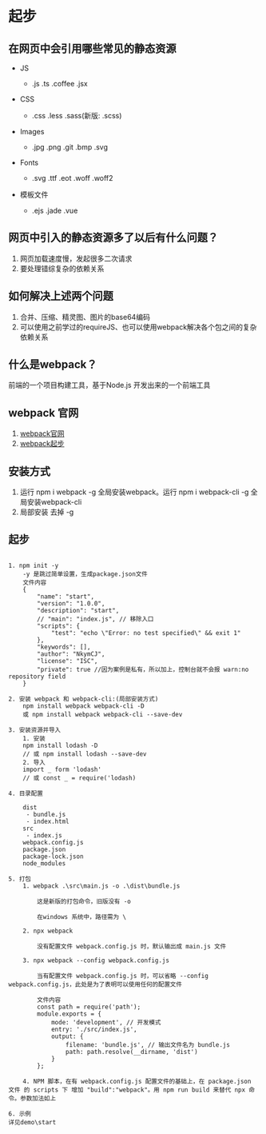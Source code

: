 # 起步

## 在网页中会引用哪些常见的静态资源
+ JS

    - .js .ts .coffee .jsx

+ CSS

    - .css .less .sass(新版: .scss)

+ Images

    - .jpg .png .git .bmp .svg

+ Fonts

    - .svg .ttf .eot .woff .woff2

+ 模板文件

    - .ejs .jade .vue

## 网页中引入的静态资源多了以后有什么问题？

1. 网页加载速度慢，发起很多二次请求
2. 要处理错综复杂的依赖关系

## 如何解决上述两个问题

1. 合并、压缩、精灵图、图片的base64编码
2. 可以使用之前学过的requireJS、也可以使用webpack解决各个包之间的复杂依赖关系

## 什么是webpack？

前端的一个项目构建工具，基于Node.js 开发出来的一个前端工具

## webpack 官网

1. [webpack官网](https://webpack.github.io/)
2. [webpack起步](https://www.webpackjs.com/guides/)

## 安装方式
1. 运行 npm i webpack -g 全局安装webpack。运行 npm i webpack-cli -g 全局安装webpack-cli
2. 局部安装 去掉 -g

## 起步

```

1. npm init -y
    -y 是跳过简单设置，生成package.json文件
    文件内容
    {
        "name": "start",
        "version": "1.0.0",
        "description": "start",
        // "main": "index.js", // 移除入口
        "scripts": {
            "test": "echo \"Error: no test specified\" && exit 1"
        },
        "keywords": [],
        "author": "NkymCJ",
        "license": "ISC",
        "private": true //因为案例是私有，所以加上，控制台就不会报 warn:no repository field
    }

2. 安装 webpack 和 webpack-cli:(局部安装方式)
    npm install webpack webpack-cli -D
    或 npm install webpack webpack-cli --save-dev
    
3. 安装资源并导入
    1. 安装
    npm install lodash -D
    // 或 npm install lodash --save-dev
    2. 导入
    import _ form 'lodash'
    // 或 const _ = require('lodash)

4. 目录配置

    dist
     - bundle.js
     - index.html
    src
     - index.js
    webpack.config.js
    package.json
    package-lock.json
    node_modules

5. 打包
    1. webpack .\src\main.js -o .\dist\bundle.js
        
        这是新版的打包命令，旧版没有 -o

        在windows 系统中，路径需为 \

    2. npx webpack 

        没有配置文件 webpack.config.js 时，默认输出成 main.js 文件

    3. npx webpack --config webpack.config.js

        当有配置文件 webpack.config.js 时，可以省略 --config webpack.config.js，此处是为了表明可以使用任何的配置文件

        文件内容
        const path = require('path');
        module.exports = {
            mode: 'development', // 开发模式
            entry: './src/index.js',
            output: {
                filename: 'bundle.js', // 输出文件名为 bundle.js
                path: path.resolve(__dirname, 'dist')
            }
        };

    4. NPM 脚本，在有 webpack.config.js 配置文件的基础上，在 package.json 文件 的 scripts 下 增加 "build":"webpack"。用 npm run build 来替代 npx 命令。参数加法如上
    
6. 示例
详见demo\start

```